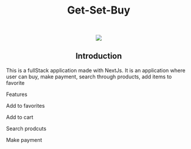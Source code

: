 <h1 align="center">
  Get-Set-Buy
</h1>

<br/>

<p align="center">
  <img src="https://drive.google.com/file/d/1kc-O6pYcuwCN6jkd6pdjvbq7ecnzuFAt/view?usp=sharing"  />
</p>


<h2 align="center">Introduction</h2>
<p>
  This is a fullStack application made with NextJs. It is an application where user can buy, make payment, search through products, add items to favorite
</p>


  Features
  <p> Add to favorites <p/>
  <p> Add to cart </p>
  <p> Search prodcuts <p/>
  <p> Make payment <p/>


 
 
